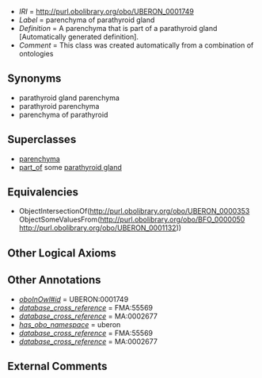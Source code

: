  * *IRI* = http://purl.obolibrary.org/obo/UBERON_0001749
 * *Label* = parenchyma of parathyroid gland
 * *Definition* = A parenchyma that is part of a parathyroid gland [Automatically generated definition].
 * *Comment* = This class was created automatically from a combination of ontologies

## Synonyms

 * parathyroid gland parenchyma
 * parathyroid parenchyma
 * parenchyma of parathyroid

## Superclasses

 * [parenchyma](../../UBERON/53/UBERON_0000353.md)
 * [part_of](../../BFO/50/BFO_0000050.md) some [parathyroid gland](../../UBERON/32/UBERON_0001132.md)

## Equivalencies

 * ObjectIntersectionOf(<http://purl.obolibrary.org/obo/UBERON_0000353> ObjectSomeValuesFrom(<http://purl.obolibrary.org/obo/BFO_0000050> <http://purl.obolibrary.org/obo/UBERON_0001132>))

## Other Logical Axioms


## Other Annotations

 * *[oboInOwl#id](../../id/oboInOwl#id.md)* = UBERON:0001749
 * *[database_cross_reference](../../ef/oboInOwl#hasDbXref.md)* = FMA:55569
 * *[database_cross_reference](../../ef/oboInOwl#hasDbXref.md)* = MA:0002677
 * *[has_obo_namespace](../../ce/oboInOwl#hasOBONamespace.md)* = uberon
 * *[database_cross_reference](../../ef/oboInOwl#hasDbXref.md)* = FMA:55569
 * *[database_cross_reference](../../ef/oboInOwl#hasDbXref.md)* = MA:0002677

## External Comments

